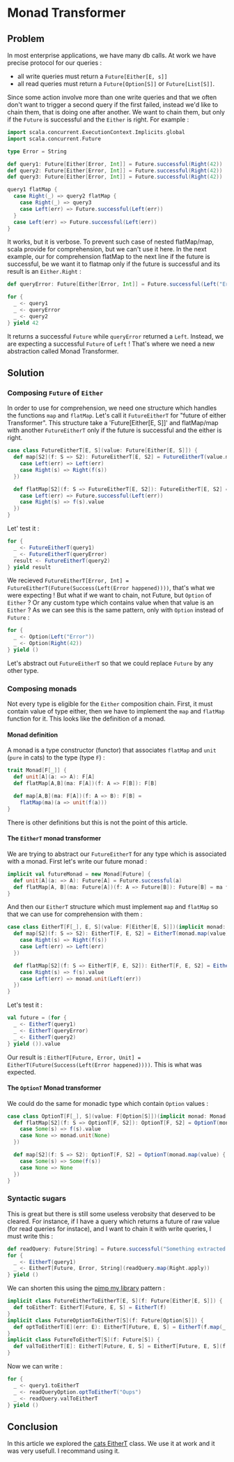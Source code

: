 # Monad Transformer
## Problem
In most enterprise applications, we have many db calls. At work we have precise protocol for our queries :
- all write queries must return a `Future[Either[E, s]]`
- all read queries must return a `Future[Option[S]]` or `Future[List[S]]`.

Since some action involve more than one write queries and that we often don't want to trigger a second query if the first failed, instead we'd like to chain them, that is doing one after another. We want to chain them, but only if the `Future` is successful and the `Either` is right. For example :

```scala
import scala.concurrent.ExecutionContext.Implicits.global
import scala.concurrent.Future

type Error = String

def query1: Future[Either[Error, Int]] = Future.successful(Right(42))
def query2: Future[Either[Error, Int]] = Future.successful(Right(42))
def query3: Future[Either[Error, Int]] = Future.successful(Right(42))

query1 flatMap {
  case Right(_) => query2 flatMap {
    case Right(_) => query3
    case Left(err) => Future.successful(Left(err))
  }
  case Left(err) => Future.successful(Left(err))
}
```

It works, but it is verbose. To prevent such case of nested flatMap/map, scala provide for comprehension, but we can't use it here. In the next example, our for comprehension flatMap to the next line if the future is successful, be we want it to flatmap only if the future is successful and its result is an `Either.Right` :

```scala
def queryError: Future[Either[Error, Int]] = Future.successful(Left("Error happened"))

for {
  _ <- query1
  _ <- queryError
  _ <- query2
} yield 42
```

It returns a successful `Future` while `queryError` returned a `Left`. Instead, we are expecting a successful `Future` of `Left` ! That's where we need a new abstraction called Monad Transformer.

## Solution
### Composing `Future` of `Either`
In order to use for comprehension, we need one structure which handles the functions `map` and `flatMap`. Let's call it `FutureEitherT` for "future of either Transformer". This structure take a 'Future[Either[E, S]]' and flatMap/map with another `FutureEitherT` only if the future is successful and the either is right.

```scala
case class FutureEitherT[E, S](value: Future[Either[E, S]]) {
  def map[S2](f: S => S2): FutureEitherT[E, S2] = FutureEitherT(value.map {
    case Left(err) => Left(err)
    case Right(s) => Right(f(s))
  })

  def flatMap[S2](f: S => FutureEitherT[E, S2]): FutureEitherT[E, S2] = FutureEitherT(value.flatMap {
    case Left(err) => Future.successful(Left(err))
    case Right(s) => f(s).value
  })
}
```

Let' test it :

```scala
for {
  _ <- FutureEitherT(query1)
  _ <- FutureEitherT(queryError)
  result <- FutureEitherT(query2)
} yield result
```

We recieved `FutureEitherT[Error, Int] = FutureEitherT(Future(Success(Left(Error happened))))`, that's what we were expecting ! But what if we want to chain, not Future, but `Option` of `Either` ? Or any custom type which contains value when that value is an `Either` ? As we can see this is the same pattern, only with `Option` instead of `Future` :

```scala
for {
  _ <- Option(Left("Error"))
  _ <- Option(Right(42))
} yield ()
```

Let's abstract out `FutureEitherT` so that we could replace `Future` by any other type.

### Composing monads
Not every type is eligible for the `Either` composition chain. First, it must contain value of type either, then we have to implement the `map` and `flatMap` function for it. This looks like the definition of a monad.

#### Monad definition
A monad is a type constructor (functor) that associates `flatMap` and `unit` (`pure` in cats) to the type (type `F`) :

```scala
trait Monad[F[_]] {
  def unit[A](a: => A): F[A]
  def flatMap[A,B](ma: F[A])(f: A => F[B]): F[B]

  def map[A,B](ma: F[A])(f: A => B): F[B] =
    flatMap(ma)(a => unit(f(a)))
}
```

There is other definitions but this is not the point of this article.

#### The `EitherT` monad transformer
We are trying to abstract our `FutureEitherT` for any type which is associated with a monad. First let's write our future monad :

```scala
implicit val futureMonad = new Monad[Future] {
  def unit[A](a: => A): Future[A] = Future.successful(a)
  def flatMap[A, B](ma: Future[A])(f: A => Future[B]): Future[B] = ma flatMap f
}
```

And then our `EitherT` structure which must implement `map` and `flatMap` so that we can use for comprehension with them :

```scala
case class EitherT[F[_], E, S](value: F[Either[E, S]])(implicit monad: Monad[F]) {
  def map[S2](f: S => S2): EitherT[F, E, S2] = EitherT(monad.map(value) {
    case Right(s) => Right(f(s))
    case Left(err) => Left(err)
  })

  def flatMap[S2](f: S => EitherT[F, E, S2]): EitherT[F, E, S2] = EitherT(monad.flatMap(value) {
    case Right(s) => f(s).value
    case Left(err) => monad.unit(Left(err))
  })
}
```

Let's test it :

```scala
val future = (for {
  _ <- EitherT(query1)
  _ <- EitherT(queryError)
  _ <- EitherT(query2)
} yield ()).value
```

Our result is : `EitherT[Future, Error, Unit] = EitherT(Future(Success(Left(Error happened))))`. This is what was expected.

#### The `OptionT` Monad transformer
We could do the same for monadic type which contain `Option` values :

```scala
case class OptionT[F[_], S](value: F[Option[S]])(implicit monad: Monad[F]) {
  def flatMap[S2](f: S => OptionT[F, S2]): OptionT[F, S2] = OptionT(monad.flatMap(value){
    case Some(s) => f(s).value
    case None => monad.unit(None)
  })

  def map[S2](f: S => S2): OptionT[F, S2] = OptionT(monad.map(value) {
    case Some(s) => Some(f(s))
    case None => None
  })
}
```

### Syntactic sugars
This is great but there is still some useless verobsity that deserved to be cleared. For instance, if I have a query which returns a future of raw value (for read queries for instace), and I want to chain it with write queries, I must write this :

```scala
def readQuery: Future[String] = Future.successful("Something extracted from DB")
for {
  _ <- EitherT(query1)
  _ <- EitherT[Future, Error, String](readQuery.map(Right.apply))
} yield ()
```

We can shorten this using the [pimp my library](https://coderwall.com/p/k_1jzw/scala-s-pimp-my-library-pattern-example) pattern :

```scala
implicit class FutureEitherToEitherT[E, S](f: Future[Either[E, S]]) {
  def toEitherT: EitherT[Future, E, S] = EitherT(f)
}
implicit class FutureOptionToEitherT[S](f: Future[Option[S]]) {
  def optToEitherT[E](err: E): EitherT[Future, E, S] = EitherT(f.map(_.toRight(err)))
}
implicit class FutureToEitherT[S](f: Future[S]) {
  def valToEitherT[E]: EitherT[Future, E, S] = EitherT[Future, E, S](f.map(Right.apply))
}
```

Now we can write :

```scala
for {
  _ <- query1.toEitherT
  _ <- readQueryOption.optToEitherT("Oups")
  _ <- readQuery.valToEitherT
} yield ()
```

## Conclusion
In this article we explored the [cats EitherT](https://github.com/typelevel/cats/blob/master/core/src/main/scala/cats/data/EitherT.scala) class. We use it at work and it was very usefull. I recommand using it.
